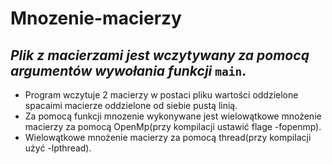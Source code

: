 # Mnozenie-macierzy
## _Plik z macierzami jest wczytywany za pomocą argumentów wywołania funkcji_ `main`.
- Program wczytuje 2 macierzy w postaci pliku wartości oddzielone spacaimi macierze oddzielone od siebie pustą linią.
- Za pomocą funkcji mnozenie wykonywane jest wielowątkowe mnożenie macierzy za pomocą OpenMp(przy kompilacji ustawić flage -fopenmp).
- Wielowątkowe mnożenie macierzy za pomocą thread(przy kompilacji użyć -lpthread).
